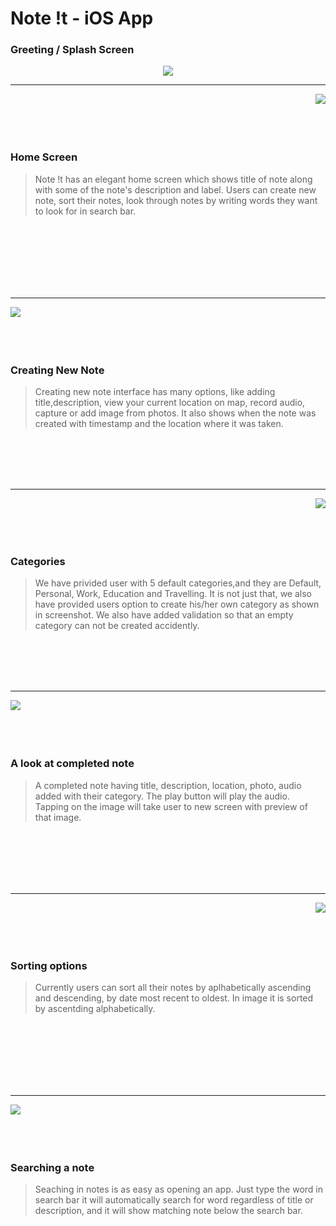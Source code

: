 # Note !t - iOS App

### Greeting / Splash Screen

<p align="center">
<img src = "https://user-images.githubusercontent.com/22201958/42849685-5533d158-89f2-11e8-9ae5-e344b9909e3e.jpg">
</p>


_________________________

<img align="right" src = "https://user-images.githubusercontent.com/22201958/42849686-554363ac-89f2-11e8-9a98-2e3e59f90d16.jpg">

<br/>
<br/>
<br/>
<br/>

### Home Screen

>Note !t has an elegant home screen which shows title of note along with some of the note's description and label. Users can create new note, sort their notes, look through notes by writing words they want to look for in search bar.

<br/>
<br/>
<br/>
<br/>
<br/>
<br/>

_________________________



<img align="left" src="https://user-images.githubusercontent.com/22201958/42849687-555aee82-89f2-11e8-8438-f99899b3b051.jpg">

<br/>
<br/>
<br/>
<br/>

### Creating New Note

>Creating new note interface has many options, like adding title,description, view your current location on map, record audio, capture or add image from photos. It also shows when the note was created with timestamp and the location where it was taken.

<br/>
<br/>
<br/>
<br/>


_________________________



<img align="right" src="https://user-images.githubusercontent.com/22201958/42849688-55687f98-89f2-11e8-952d-330bb8cefc09.jpg">

<br/>
<br/>
<br/>
<br/>

### Categories

>We have privided user with 5 default categories,and they are Default, Personal, Work, Education and Travelling. It is not just that, we also have provided users option to create his/her own category as shown in screenshot. We also have added validation so that an empty category can not be created accidently.

<br/>
<br/>
<br/>
<br/>


_________________________



<img align="left" src="https://user-images.githubusercontent.com/22201958/42849689-557f7bee-89f2-11e8-8b56-92bc451385c9.jpg">

<br/>
<br/>
<br/>
<br/>

### A look at completed note

>A completed note having title, description, location, photo, audio added with their category. The play button will play the audio. Tapping on the image will take user to new screen with preview of that image.

<br/>
<br/>
<br/>
<br/>
<br/>

_________________________



<img align="right" src="https://user-images.githubusercontent.com/22201958/42849690-558fe2e0-89f2-11e8-90ba-837a93ec2c5b.jpg">

<br/>
<br/>
<br/>
<br/>

### Sorting options

>Currently users can sort all their notes by aplhabetically ascending and descending, by date most recent to oldest. In image it is sorted by ascentding alphabetically.

<br/>
<br/>
<br/>
<br/>
<br/>
<br/>

_________________________



<img align="left" src="https://user-images.githubusercontent.com/22201958/42849691-55a28300-89f2-11e8-86b4-a3194dd080ad.jpg">

<br/>
<br/>
<br/>
<br/>

### Searching a note

>Seaching in notes is as easy as opening an app. Just type the word in search bar it will automatically search for word regardless of title or description, and it will show matching note below the search bar.

<br/>
<br/>
<br/>
<br/>
<br/>
<br/>
